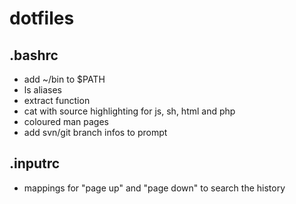 # dotfiles

## .bashrc
- add ~/bin to $PATH
- ls aliases
- extract function
- cat with source highlighting for js, sh, html and php
- coloured man pages
- add svn/git branch infos to prompt

## .inputrc
- mappings for "page up" and "page down" to search the history
